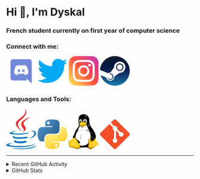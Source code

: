 # Hi 👋, I'm Dyskal

### French student currently on first year of computer science

### Connect with me:

![Discord](./images/discord.svg "Dyskal#9636")
[![Twitter](./images/twitter.svg "@dyskal")](https://twitter.com/dyskal)
[![Instagram](./images/insta.svg "@dyskal")](https://instagram.com/dyskal)
[![Steam](./images/steam.svg "dyskal")](https://steamcommunity.com/id/dyskal/)

### Languages and Tools:

[![Java](./images/java.svg)](https://www.oracle.com/java/)
[![Python](./images/python.svg)](https://www.python.org/)
![Linux](./images/linux.svg)
[![Git](./images/git.svg)](https://git-scm.com/)

---

<details>
<summary>Recent GitHub Activity</summary>

<!--START_SECTION:activity-->


1. 🎉 Merged PR [#27](https://github.com/Dyskal/TwitchPlayerOpener/pull/27) in [Dyskal/TwitchPlayerOpener](https://github.com/Dyskal/TwitchPlayerOpener)
2. 🎉 Merged PR [#26](https://github.com/Dyskal/TwitchPlayerOpener/pull/26) in [Dyskal/TwitchPlayerOpener](https://github.com/Dyskal/TwitchPlayerOpener)
3. 🎉 Merged PR [#23](https://github.com/Dyskal/DiscordRP/pull/23) in [Dyskal/DiscordRP](https://github.com/Dyskal/DiscordRP)
4. 🎉 Merged PR [#24](https://github.com/Dyskal/DiscordRP/pull/24) in [Dyskal/DiscordRP](https://github.com/Dyskal/DiscordRP)
5. 🎉 Merged PR [#22](https://github.com/Dyskal/DiscordRP/pull/22) in [Dyskal/DiscordRP](https://github.com/Dyskal/DiscordRP)
5. 🎉 Merged PR [#16](https://github.com/Dyskal/DiscordRP/pull/16) in [Dyskal/DiscordRP](https://github.com/Dyskal/DiscordRP)
6. 🎉 Merged PR [#17](https://github.com/Dyskal/TwitchPlayerOpener/pull/17) in [Dyskal/TwitchPlayerOpener](https://github.com/Dyskal/TwitchPlayerOpener)

<!--END_SECTION:activity-->

</details>

<details>
<summary>GitHub Stats</summary>

![GitHub Stats](https://github-readme-stats.vercel.app/api/top-langs?username=dyskal&show_icons=true&locale=en&layout=compact&card_width=445&langs_count=10&hide_borders=true)
![GitHub Stats](https://github-readme-stats.vercel.app/api?username=dyskal&show_icons=true&locale=en&include_all_commits=true&hide_borders=true)
</details>

